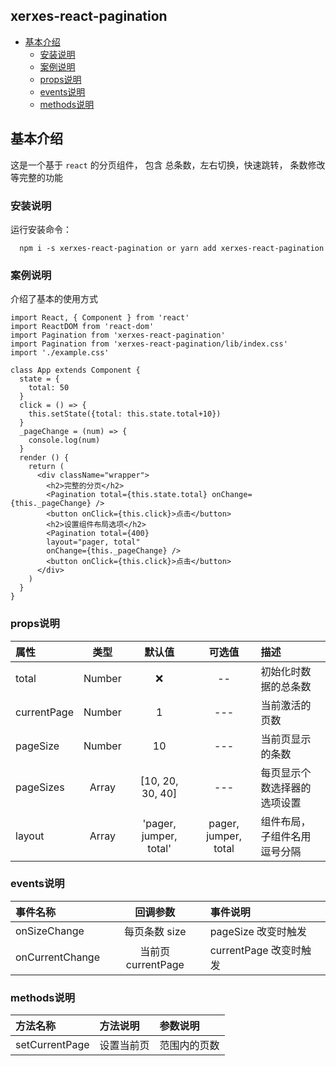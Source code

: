 ## xerxes-react-pagination

* [基本介绍](#基本介绍)
  * [安装说明](#安装说明)
  * [案例说明](#案例说明)
  * [props说明](#props说明)
  * [events说明](#events说明)
  * [methods说明](#methods说明)

## 基本介绍
这是一个基于 `react` 的分页组件， 包含 总条数，左右切换，快速跳转， 条数修改等完整的功能

### 安装说明

运行安装命令：

```
  npm i -s xerxes-react-pagination or yarn add xerxes-react-pagination

```

### 案例说明

介绍了基本的使用方式

```
import React, { Component } from 'react'
import ReactDOM from 'react-dom'
import Pagination from 'xerxes-react-pagination'
import Pagination from 'xerxes-react-pagination/lib/index.css'
import './example.css'

class App extends Component {
  state = {
    total: 50
  }
  click = () => {
    this.setState({total: this.state.total+10})
  }
  _pageChange = (num) => {
    console.log(num)
  }
  render () {
    return (
      <div className="wrapper">
        <h2>完整的分页</h2>
        <Pagination total={this.state.total} onChange={this._pageChange} />
        <button onClick={this.click}>点击</button>
        <h2>设置组件布局选项</h2>
        <Pagination total={400} 
        layout="pager, total"
        onChange={this._pageChange} />
        <button onClick={this.click}>点击</button>
      </div>
    )
  }
}

```

### props说明

| 属性 | 类型 | 默认值 | 可选值 | 描述 |
| :--- | :----: | :----: | :---: | :--- |
| total | Number | ❌  | -- | 初始化时数据的总条数 |
| currentPage     | Number | 1   | ---  | 当前激活的页数 |
| pageSize   | Number | 10  | ---  | 当前页显示的条数 |
| pageSizes  | Array  | [10, 20, 30, 40] | --- | 每页显示个数选择器的选项设置 |
| layout   | Array | 'pager, jumper, total'  | pager, jumper, total | 组件布局， 子组件名用逗号分隔 |

### events说明

| 事件名称 | 回调参数 | 事件说明 |
| :------ | :------:| :------ |
| onSizeChange | 每页条数 size | pageSize 改变时触发 |
| onCurrentChange | 当前页 currentPage | currentPage 改变时触发 |

### methods说明
| 方法名称 | 方法说明 | 参数说明 |
| :------ | :------- | :------|
| setCurrentPage | 设置当前页 | 范围内的页数 |
